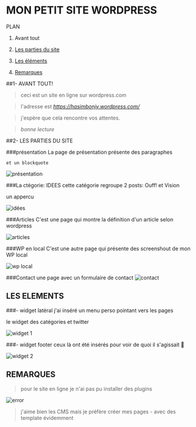 # MON PETIT SITE WORDPRESS

PLAN


1. Avant tout

2. [Les parties du site](#ptiesite)

3. [Les éléments](#elts)

4. [Remarques](#Remarques)



##1- AVANT TOUT!
  
>ceci est un site en ligne sur wordpress.com
  
>l'adresse est *https://hasimbonjy.wordpress.com/*
  
>j'espère que cela rencontre vos attentes.
  
>_bonne lecture_
  


##2- LES PARTIES DU SITE <a id="ptiesite"></a>



###présentation
  La page de présentation présente des paragraphes
 
    et un blockquote

![présentation](https://hasimbonjy.files.wordpress.com/2015/09/pres.png)


###La ctégorie: IDEES
  cette catégorie regroupe 2 posts: Ouff!
 et Vision
    
un appercu

![idées](https://hasimbonjy.files.wordpress.com/2015/09/cat_idees.png)



###Articles
  C'est une page qui montre la définition d'un article selon wordpress

![articles](https://hasimbonjy.files.wordpress.com/2015/09/article.png)


###WP en local 
  C'est une autre page qui présente des screenshout de mon WP local

![wp local](https://hasimbonjy.files.wordpress.com/2015/09/wp-local.png)



###Contact
  une page avec un formulaire de contact
![contact](https://hasimbonjy.files.wordpress.com/2015/09/contact.png)


## LES ELEMENTS  <a id="elts"></a>

 
###- widget latéral 
j'ai inséré un menu perso pointant vers les pages
 
le widget des catégories et twitter
 

![widget 1](https://hasimbonjy.files.wordpress.com/2015/09/widget1.png)


###- widget footer 
ceux là ont été insérés pour voir de quoi il s'agissait :tongue:
 

![widget 2](https://hasimbonjy.files.wordpress.com/2015/09/widget2.png)



## REMARQUES  <a id="Remarques"></a> 


> pour le site en ligne je n'ai pas pu installer des plugins

![error ](https://hasimbonjy.files.wordpress.com/2015/09/plug.png)


>j'aime bien les CMS mais je préfère créer mes pages - avec des template évidemment 


  
  


